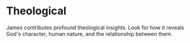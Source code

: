 # Theological

James contributes profound theological insights. Look for how it reveals God's character, human nature, and the relationship between them.

